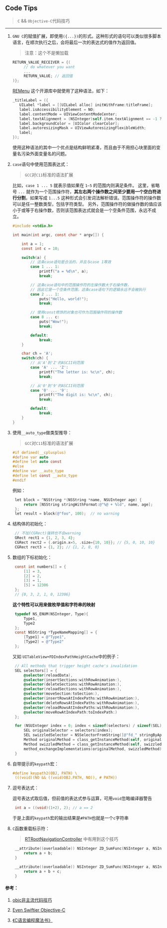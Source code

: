 ## Code Tips

> `C` && `Objective-C`代码技巧 

---

1. `GNU C`的赋值扩展，即使用`({...})`的形式。这种形式的语句可以类似很多脚本语言，在顺次执行之后，会将最后一次的表达式的值作为返回值。

   > 注意：这个不是懒加载

   ```c
   RETURN_VALUE_RECEIVER = {(
        // do whatever you want
        ...
        RETURN_VALUE; // 返回值
   )};
   ```

   [REMenu](https://github.com/romaonthego/REMenu) 这个开源库中就使用了这种语法，如下：

   ```objectivec
   _titleLabel = ({
      UILabel *label = [[UILabel alloc] initWithFrame:titleFrame];
      label.isAccessibilityElement = NO;
      label.contentMode = UIViewContentModeCenter;
      label.textAlignment = (NSInteger)self.item.textAlignment == -1 ? self.menu.textAlignment : self.item.subtitleTextAlignment;
      label.backgroundColor = [UIColor clearColor];
      label.autoresizingMask = UIViewAutoresizingFlexibleWidth;
      label;
   });
   ```

   使用这种语法的其中一个优点是结构鲜明紧凑，而且由于不用担心块里面的变量名污染外面变量名的问题。

2. `case`语句中使用范围表达式：

   > `GCC`对`C11`标准的语法扩展

   比如，`case 1 ... 5` 就表示值如果在 `1~5` 的范围内则满足条件。
   这里，省略号 `...` 就作为一个范围操作符，**其左右两个操作数之间至少要用一个空白符进行分割**，如果写成 `1...5` 这种形式会引发词法解析错误。范围操作符的操作数可以是任一整数类型，包括字符类型。
   另外，范围操作符的做操作数的值应该小于或等于右操作数，否则该范围表达式就会是一个空条件范围，永远不成立。

   ```c
   #include <stdio.h>
   
   int main(int argc, const char * argv[]) {
   
       int a = 1; 
       const int c = 10;
   
       switch(a) {
           // 这条case语句是合法的，并且与case 1等效 
           case 1 ... 1:
               printf("a = %d\n", a);
               break;
   
           // 这条case语句中的范围操作符的左操作数⼤于右操作数， 
           // 因此它是⼀个空条件范围，这条case语句下的逻辑永远不会被执⾏ 
           case 2 ... 1:
               puts("Hello, world!"); 
               break;
   
           // 使⽤const修饰的对象也可作为范围操作符的操作数 
           case 8 ... c:
               puts("Wow!");
               break;
   
           default: 
               break;
       }
   
       char ch = 'A'; 
       switch(ch) {
           // 从'A'到'Z'的ASCII码范围 
           case 'A' ... 'Z':
               printf("The letter is: %c\n", ch);
               break;
   
           // 从'0'到'9'的ASCII码范围 
           case '0' ... '9':
               printf("The digit is: %c\n", ch);
               break;
   
           default:
               break;
       }
   }
   ```

3. 使用`__auto_type`做类型推导：

   > `GCC`对`C11`标准的语法扩展

   ```c
   #if defined(__cplusplus)
   #define var auto
   #define let auto const
   #else
   #define var __auto_type
   #define let const __auto_type
   #endif
   ```

    例如：

   ```objectivec
    let block = ^NSString *(NSString *name, NSUInteger age) {
        return [NSString stringWithFormat:@"%@ + %ld", name, age];
    };
    let result = block(@"foo", 100);  // no warning
   ```

4. 结构体的初始化：     

   ```objectivec
    // 不加(CGRect)强转也不会warning
    GRect rect1 = {1, 2, 3, 4};
    CGRect rect2 = {.origin.x=5, .size={10, 10}}; // {5, 0, 10, 10}
    CGRect rect3 = {1, 2}; // {1, 2, 0, 0}
   ```

5. 数组的下标初始化：

   ```objectivec
    const int numbers[] = {
        [1] = 3,
        [2] = 2,
        [3] = 1,
        [5] = 12306
    };
    // {0, 3, 2, 1, 0, 12306}
   ```

    **这个特性可以用来做枚举值和字符串的映射**

   ```objectivec
    typedef NS_ENUM(NSInteger, Type){
        Type1,
        Type2
    };
    const NSString *TypeNameMapping[] = {
        [Type1] = @"Type1",
        [Type2] = @"Type2"
    };
   ```

    又如 `UITableView+FDIndexPathHeightCache`中的例子：

   ```objectivec
    // All methods that trigger height cache's invalidation
    SEL selectors[] = {
        @selector(reloadData),
        @selector(insertSections:withRowAnimation:),
        @selector(deleteSections:withRowAnimation:),
        @selector(reloadSections:withRowAnimation:),
        @selector(moveSection:toSection:),
        @selector(insertRowsAtIndexPaths:withRowAnimation:),
        @selector(deleteRowsAtIndexPaths:withRowAnimation:),
        @selector(reloadRowsAtIndexPaths:withRowAnimation:),
        @selector(moveRowAtIndexPath:toIndexPath:)
    };
   
    for (NSUInteger index = 0; index < sizeof(selectors) / sizeof(SEL); ++index) {
        SEL originalSelector = selectors[index];
        SEL swizzledSelector = NSSelectorFromString([@"fd_" stringByAppendingString:NSStringFromSelector(originalSelector)]);
        Method originalMethod = class_getInstanceMethod(self, originalSelector);
        Method swizzledMethod = class_getInstanceMethod(self, swizzledSelector);
        method_exchangeImplementations(originalMethod, swizzledMethod);
    }
   ```

6. 自带提示的`keypath`宏：

   ```objectivec
   #define keypath2(OBJ, PATH) \
    (((void)(NO && ((void)OBJ.PATH, NO)), # PATH))
   ```

7. 逗号表达式：

    逗号表达式取后值，但前值的表达式参与运算，可用`void`忽略编译器警告

   ```objective-c
    int a = ((void)(1+2), 2); // a == 2
   ```

    于是上面的`keypath`宏的输出结果是`#PATH`也就是一个`c`字符串 

8. `C`函数重载标示符：

   > [RTRootNavigationController](https://github.com/rickytan/RTRootNavigationController/blob/master/RTRootNavigationController/Classes/RTRootNavigationController.m) 中有用到这个技巧

   ```objective-c
    __attribute((overloadable)) NSInteger ZD_SumFunc(NSInteger a, NSInteger b) {
        return a + b;
    }
   
    __attribute((overloadable)) NSInteger ZD_SumFunc(NSInteger a, NSInteger b, NSInteger c) {
        return a + b + c;
    }
   ```

#### 参考：

1. [objc非主流代码技巧](http://blog.sunnyxx.com/2014/08/02/objc-weird-code/)

2. [Even Swiftier Objective-C](https://pspdfkit.com/blog/2017/even-swiftier-objective-c/)

3. [《C语言编程魔法书》](http://www.jb51.net/books/620682.html)
